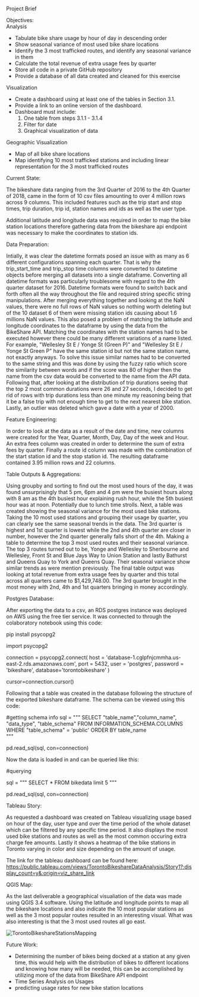 Project Brief

Objectives:  
  Analysis
 * Tabulate bike share usage by hour of day in descending order
 * Show seasonal variance of most used bike share locations
 * Identify the 3 most trafficked routes, and identify any seasonal variance in them
 * Calculate the total revenue of extra usage fees by quarter
 * Store all code in a private GitHub repository
 * Provide a database of all data created and cleaned for this exercise
  
  Visualization
 * Create a dashboard using at least one of the tables in Section 3.1.
 * Provide a link to an online version of the dashboard. 
 * Dashboard must include: 
     1. One table from steps 3.1.1 - 3.1.4
     2. Filter for date
     3. Graphical visualization of data
  
  Geographic Visualization
* Map of all bike share locations
* Map identifying 10 most trafficked stations and including linear
representation for the 3 most trafficked routes

Current State:

The bikeshare data ranging from the 3rd Quarter of 2016 to the 4th Quarter of 2018, came in the form of 10 csv files amounting to over 4 million rows across 9 columns. This included features such as the trip start and stop times, trip duration, trip id, station names and ids as well as the user type.

Additional latitude and longitude data was required in order to map the bike station locations therefore gathering data from the bikeshare api endpoint was necessary to make the coordinates to station ids.

Data Preparation:

Intially, it was clear the datetime formats posed an issue with as many as 6 different configurations spanning each quarter. That is why the trip_start_time and trip_stop time columns were converted to datetime objects before merging all datasets into a single dataframe. Converting all datetime formats was particularly troublesome with regard to the 4th quarter dataset for 2016. Datetime formats were found to switch back and forth often all the way throughout the file and required string specific string manipulations. After merging everything together and looking at the NaN values, there were no full rows of NaN values so nothing worth deleting but of the 10 dataset 6 of them were missing station ids causing about 1.6 millions NaN values. This also posed a problem of matching the latitude and longitude coordinates to the dataframe by using the data from the BikeShare API. Matching the coordinates with the station names had to be executed however there could be many different variations of a name listed. For example, "Wellesley St E / Yonge St (Green P)" and "Wellesley St E / Yonge St Green P" have the same station id but not the same station name, not exactly anyways. To solve this issue similar names had to be converted to the same string and this was done by using the fuzzy ratio which score the similarity between words and if the score was 80 of higher then the name from the csv data would be converted to the name from the API data. Following that, after looking at the distribution of trip durations seeing that the top 2 most common durations were 26 and 27 seconds, I decided to get rid of rows with trip durations less than one minute my reasoning being that it be a false trip with not enough time to get to the next nearest bike station. Lastly, an outlier was deleted which gave a date with a year of 2000.

Feature Engineering:

In order to look at the data as a result of the date and time, new columns were created for the Year, Quarter, Month, Day, Day of the week and Hour. An extra fees column was created in order to determine the sum of extra fees by quarter. Finally a route id column was made with the combination of the start station id and the stop station id. The resulting dataframe contained 3.95 million rows and 22 columns.

Table Outputs & Aggregations:

Using groupby and sorting to find out the most used hours of the day, it was found unsurprisingly that 5 pm, 6pm and 4 pm were the busiest hours along with 8 am as the 4th busiest hour explaining rush hour, while the 5th busiest hour was at noon. Potentially due to lunch time strolls. Next, a table was created showing the seasonal variance for the most used bike stations. Taking the 10 most used stations and grouping their usage by quarter, you can clearly see the same seasonal trends in the data. The 3rd quarter is highest and 1st quarter is lowest while the 2nd and 4th quarter are closer in number, however the 2nd quarter generally falls short of the 4th. Making a table to determine the top 3 most used routes and their seasonal variance. The top 3 routes turned out to be, Yonge and Wellesley to Sherbourne and Wellesley, Front St and Blue Jays Way to Union Station and lastly Bathurst and Queens Quay to York and Queens Quay. Their seasonal variance show similar trends as were mention previously. The final table output was looking at total revenue from extra usage fees by quarter and this total across all quarters came to $1,429,748.00. The 3rd quarter brought in the most money with 2nd, 4th and 1st quarters bringing in money accordingly.

Postgres Database:

After exporting the data to a csv, an RDS postgres instance was deployed on AWS using the free tier service.
It was connected to through the colaboratory notebook using this code:

pip install psycopg2

import psycopg2

connection = psycopg2.connect(
    host = 'database-1.cglpfnjcmmha.us-east-2.rds.amazonaws.com',
    port = 5432,
    user = 'postgres',
    password = 'bikeshare',
    database='torontobikeshare'
    )

cursor=connection.cursor()

Following that a table was created in the database following the structure of the exported bikeshare dataframe. 
The schema can be viewed using this code:

#getting schema info
sql = """
SELECT "table_name","column_name", "data_type", "table_schema"
FROM INFORMATION_SCHEMA.COLUMNS
WHERE "table_schema" = 'public'
ORDER BY table_name  
"""

pd.read_sql(sql, con=connection)

Now the data is loaded in and can be queried like this:

#querying

sql = """
SELECT *
FROM bikedata
limit 5
"""

pd.read_sql(sql, con=connection)

Tableau Story:

As requested a dashboard was created on Tableau visualizing usage based on hour of the day, user type and over the time period of the whole dataset which can be filtered by any specific time period. It also displays the most used bike stations and routes as well as the most common occuring extra charge fee amounts. Lastly it shows a heatmap of the bike stations in Toronto varying in color and size depending on the amount of usage.

The link for the tableau dashboard can be found here: https://public.tableau.com/views/TorontoBikeshareDataAnalysis/Story1?:display_count=y&:origin=viz_share_link

QGIS Map:

As the last deliverable a geographical visualiation of the data was made using QGIS 3.4 software. Using the latitude and longitude points to map all the bikeshare locations and also indicate the 10 most popular stations as well as the 3 most popular routes resulted in an interesting visual. What was also interesting is that the 3 most used routes all go east.

![TorontoBikeshareStationsMapping](https://user-images.githubusercontent.com/54183001/78968168-ee1f3e80-7ad1-11ea-9a11-a29913ee965a.jpg)

Future Work:

* Determining the number of bikes being docked at a station at any given time, this would help with the distribution of bikes to different locations and knowing how many will be needed, this can be accomplished by utilizing more of the data from BikeShare API endpoint
* Time Series Analysis on Usages
* predicting usage rates for new bike station locations
